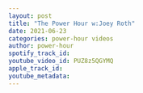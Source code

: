```yaml
---
layout: post
title: "The Power Hour w:Joey Roth"
date: 2021-06-23
categories: power-hour videos
author: power-hour
spotify_track_id: 
youtube_video_id: PUZ8z5QGYMQ
apple_track_id: 
youtube_metadata: 
---
```

